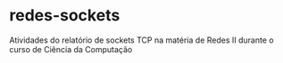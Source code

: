# redes-sockets
Atividades do relatório de sockets TCP na matéria de Redes II durante o curso de Ciência da Computação
